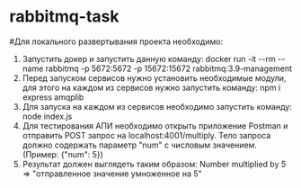 # rabbitmq-task

#Для локального развертывания проекта необходимо:
1. Запустить докер и запустить данную команду: docker run -it --rm --name rabbitmq -p 5672:5672 -p 15672:15672 rabbitmq:3.9-management
2. Перед запуском сервисов нужно установить необходимые модули, для этого на каждом из сервисов нужно запустить команду: npm i express amqplib
3. Для запуска на каждом из сервисов необходимо запустить команду: node index.js
4. Для тестирования АПИ необходимо открыть приложение Postman и отправить POST запрос на localhost:4001/multiply. Тело запроса должно содержать параметр "num" с числовым значением. (Пример: {"num": 5})
5. Результат должен выглядеть таким образом: Number multiplied by 5 => "отправленное значение умноженное на 5"
